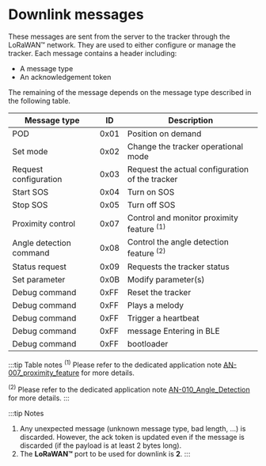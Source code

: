 # Downlink messages

 These messages are sent from the server to the tracker through the
 LoRaWAN&trade; network. They are used to either configure or manage the
 tracker. Each message contains a header including:
-   A message type
-   An acknowledgement token

 The remaining of the message depends on the message type described in
 the following table.


|  Message type        |  ID |  Description          |
|--------------------------|---------|---------------------------|
|  POD                     |  0x01   |  Position on demand       |
|  Set mode                |  0x02   |  Change the tracker operational mode|
|  Request configuration   |  0x03   |  Request the actual configuration of the tracker|
|  Start SOS               |  0x04   |  Turn on SOS              |
|  Stop SOS                |  0x05   |  Turn off SOS             |
|  Proximity control       |  0x07   |  Control and monitor proximity feature <sup>(1)</sup>      |
|  Angle detection command |  0x08   |  Control the angle detection feature <sup>(2)</sup>         |
|  Status request          |  0x09   |  Requests the tracker status     |
|  Set parameter           |  0x0B   |  Modify parameter(s)      |
|  Debug command           |  0xFF   |  Reset the tracker  |
|  Debug command           |  0xFF   |  Plays a melody           |
|  Debug command           |  0xFF   |  Trigger a heartbeat      |
|  Debug command           |  0xFF   |  message Entering in BLE  |
|  Debug command           |  0xFF   |  bootloader          |

:::tip Table notes
<sup>(1)</sup> Please refer to the dedicated application note [AN-007_proximity_feature](https://actilitysa.sharepoint.com/:f:/t/aby/EgbhcfgQ-bZPrkYbQ7isqYYBPZkOHvKjhwmED46IDtiimA?e=m0AYsd) for more details.

<sup>(2)</sup> Please refer to the dedicated application note [AN-010_Angle_Detection](https://actilitysa.sharepoint.com/:f:/t/aby/Evqx0qp6AQ1OqrI7-2DoIxsB1wKjLBjykfPh2p7Lo8mP7g?e=VrNdaS) for more details.
:::

:::tip Notes
1.  Any unexpected message (unknown message type, bad length, ...) is discarded. However, the ack token is updated even if the message is discarded (if the payload is at least 2 bytes long).
2.  The **LoRaWAN&trade;** port to be used for downlink is **2**.
:::